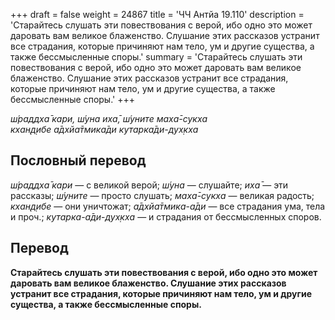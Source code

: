 +++
draft = false
weight = 24867
title = 'ЧЧ Антйа 19.110'
description = 'Старайтесь слушать эти повествования с верой, ибо одно это может даровать вам великое блаженство. Слушание этих рассказов устранит все страдания, которые причиняют нам тело, ум и другие существа, а также бессмысленные споры.'
summary = 'Старайтесь слушать эти повествования с верой, ибо одно это может даровать вам великое блаженство. Слушание этих рассказов устранит все страдания, которые причиняют нам тело, ум и другие существа, а также бессмысленные споры.'
+++

_ш́раддха̄ кари, ш́уна иха̄, ш́уните маха̄-сукха  
кхан̣д̣ибе а̄дхйа̄тмика̄ди кутарка̄ди-дух̣кха_

## Пословный перевод

_ш́раддха̄_ _кари_ — с великой верой; _ш́уна_ — слушайте; _иха̄_ — эти рассказы; _ш́уните_ — просто слушать; _маха̄_\-_сукха_ — великая радость; _кхан̣д̣ибе_ — они уничтожат; _а̄дхйа̄тмика_\-_а̄ди_ — все страдания ума, тела и проч.; _кутарка_\-_а̄ди_\-_дух̣кха_ — и страдания от бессмысленных споров.

## Перевод

**Старайтесь слушать эти повествования с верой, ибо одно это может даровать вам великое блаженство. Слушание этих рассказов устранит все страдания, которые причиняют нам тело, ум и другие существа, а также бессмысленные споры.**
